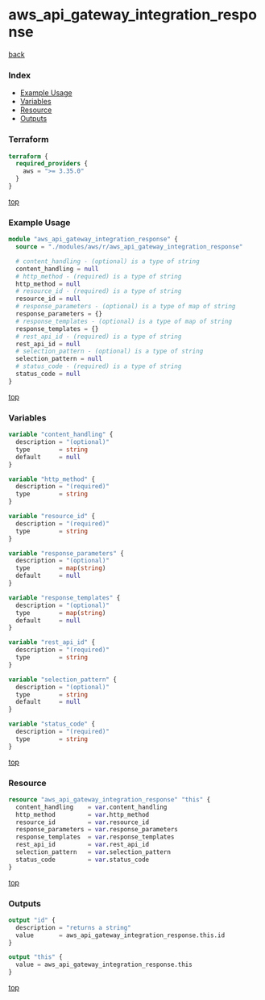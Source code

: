 # aws_api_gateway_integration_response

[back](../aws.md)

### Index

- [Example Usage](#example-usage)
- [Variables](#variables)
- [Resource](#resource)
- [Outputs](#outputs)

### Terraform

```terraform
terraform {
  required_providers {
    aws = ">= 3.35.0"
  }
}
```

[top](#index)

### Example Usage

```terraform
module "aws_api_gateway_integration_response" {
  source = "./modules/aws/r/aws_api_gateway_integration_response"

  # content_handling - (optional) is a type of string
  content_handling = null
  # http_method - (required) is a type of string
  http_method = null
  # resource_id - (required) is a type of string
  resource_id = null
  # response_parameters - (optional) is a type of map of string
  response_parameters = {}
  # response_templates - (optional) is a type of map of string
  response_templates = {}
  # rest_api_id - (required) is a type of string
  rest_api_id = null
  # selection_pattern - (optional) is a type of string
  selection_pattern = null
  # status_code - (required) is a type of string
  status_code = null
}
```

[top](#index)

### Variables

```terraform
variable "content_handling" {
  description = "(optional)"
  type        = string
  default     = null
}

variable "http_method" {
  description = "(required)"
  type        = string
}

variable "resource_id" {
  description = "(required)"
  type        = string
}

variable "response_parameters" {
  description = "(optional)"
  type        = map(string)
  default     = null
}

variable "response_templates" {
  description = "(optional)"
  type        = map(string)
  default     = null
}

variable "rest_api_id" {
  description = "(required)"
  type        = string
}

variable "selection_pattern" {
  description = "(optional)"
  type        = string
  default     = null
}

variable "status_code" {
  description = "(required)"
  type        = string
}
```

[top](#index)

### Resource

```terraform
resource "aws_api_gateway_integration_response" "this" {
  content_handling    = var.content_handling
  http_method         = var.http_method
  resource_id         = var.resource_id
  response_parameters = var.response_parameters
  response_templates  = var.response_templates
  rest_api_id         = var.rest_api_id
  selection_pattern   = var.selection_pattern
  status_code         = var.status_code
}
```

[top](#index)

### Outputs

```terraform
output "id" {
  description = "returns a string"
  value       = aws_api_gateway_integration_response.this.id
}

output "this" {
  value = aws_api_gateway_integration_response.this
}
```

[top](#index)